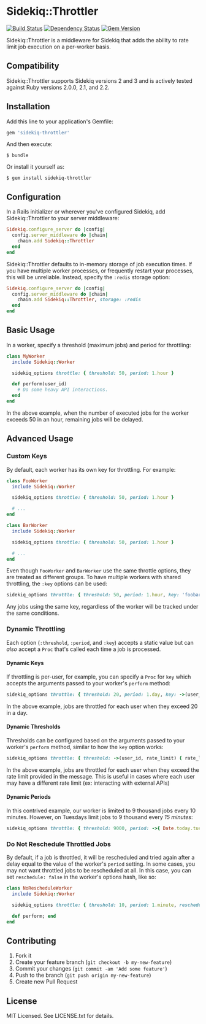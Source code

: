 # Sidekiq::Throttler

[![Build Status](https://secure.travis-ci.org/gevans/sidekiq-throttler.png)](http://travis-ci.org/gevans/sidekiq-throttler)
[![Dependency Status](https://gemnasium.com/gevans/sidekiq-throttler.png)](https://gemnasium.com/gevans/sidekiq-throttler)
[![Gem Version](https://badge.fury.io/rb/sidekiq-throttler.svg)](http://badge.fury.io/rb/sidekiq-throttler)

Sidekiq::Throttler is a middleware for Sidekiq that adds the ability to rate
limit job execution on a per-worker basis.

## Compatibility

Sidekiq::Throttler supports Sidekiq versions 2 and 3 and is actively tested against Ruby versions 2.0.0, 2.1, and 2.2.

## Installation

Add this line to your application's Gemfile:

```ruby
gem 'sidekiq-throttler'
```

And then execute:

    $ bundle

Or install it yourself as:

    $ gem install sidekiq-throttler

## Configuration

In a Rails initializer or wherever you've configured Sidekiq, add
Sidekiq::Throttler to your server middleware:

```ruby
Sidekiq.configure_server do |config|
  config.server_middleware do |chain|
    chain.add Sidekiq::Throttler
  end
end
```

Sidekiq::Throttler defaults to in-memory storage of job execution times. If
you have multiple worker processes, or frequently restart your processes, this
will be unreliable. Instead, specify the `:redis` storage option:

```ruby
Sidekiq.configure_server do |config|
  config.server_middleware do |chain|
    chain.add Sidekiq::Throttler, storage: :redis
  end
end
```

## Basic Usage

In a worker, specify a threshold (maximum jobs) and period for throttling:

```ruby
class MyWorker
  include Sidekiq::Worker

  sidekiq_options throttle: { threshold: 50, period: 1.hour }

  def perform(user_id)
    # Do some heavy API interactions.
  end
end
```

In the above example, when the number of executed jobs for the worker exceeds
50 in an hour, remaining jobs will be delayed.

## Advanced Usage

### Custom Keys

By default, each worker has its own key for throttling. For example:

```ruby
class FooWorker
  include Sidekiq::Worker

  sidekiq_options throttle: { threshold: 50, period: 1.hour }

  # ...
end

class BarWorker
  include Sidekiq::Worker

  sidekiq_options throttle: { threshold: 50, period: 1.hour }

  # ...
end
```

Even though `FooWorker` and `BarWorker` use the same throttle options, they are
treated as different groups. To have multiple workers with shared throttling,
the `:key` options can be used:

```ruby
sidekiq_options throttle: { threshold: 50, period: 1.hour, key: 'foobar' }
```

Any jobs using the same key, regardless of the worker will be tracked under the
same conditions.

### Dynamic Throttling

Each option (`:threshold`, `:period`, and `:key`) accepts a static value but can
*also* accept a `Proc` that's called each time a job is processed.

#### Dynamic Keys

If throttling is per-user, for example, you can specify a `Proc` for `key` which
accepts the arguments passed to your worker's `perform` method:

```ruby
sidekiq_options throttle: { threshold: 20, period: 1.day, key: ->(user_id){ user_id } }
```

In the above example, jobs are throttled for each user when they exceed 20 in a
day.

#### Dynamic Thresholds

Thresholds can be configured based on the arguments passed to your worker's `perform` method,
similar to how the `key` option works:

```ruby
sidekiq_options throttle: { threshold: ->(user_id, rate_limit) { rate_limit }, period: 1.hour, key: ->(user_id, rate_limit){ user_id } }
```

In the above example, jobs are throttled for each user when they exceed the rate limit provided in the message. This is useful in cases where each user may have a different rate limit (ex: interacting with external APIs)

#### Dynamic Periods

In this contrived example, our worker is limited to 9 thousand jobs every 10
minutes. However, on Tuesdays limit jobs to 9 thousand every *15 minutes*:

```ruby
sidekiq_options throttle: { threshold: 9000, period: ->{ Date.today.tuesday? ? 15.minutes : 10.minutes } }
```

### Do Not Reschedule Throttled Jobs

By default, if a job is throttled, it will be rescheduled and tried again after a delay equal to the value of the worker's `period` setting. In some cases, you may not want throttled jobs to be rescheduled at all. In this case, you can set `reschedule: false` in the worker's options hash, like so:

```ruby
class NoRescheduleWorker
  include Sidekiq::Worker

  sidekiq_options throttle: { threshold: 10, period: 1.minute, reschedule: false }

  def perform; end
end
```

## Contributing

1. Fork it
2. Create your feature branch (`git checkout -b my-new-feature`)
3. Commit your changes (`git commit -am 'Add some feature'`)
4. Push to the branch (`git push origin my-new-feature`)
5. Create new Pull Request

## License

MIT Licensed. See LICENSE.txt for details.
